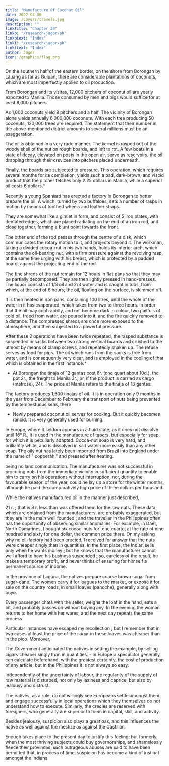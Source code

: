 ```yaml
---
title: "Manufacture Of Coconut Oil"
date: 2022-04-30
image: /covers/travels.jpg
description: ""
linkTitle: "Chapter 20"
linkb: "/research/jagor/ph"
linkbtext: "Index"
linkf: "/research/jagor/ph"
linkftext: "Index"
author: Jagor
icon: /graphics/flag.png
---
```



On the southern half of the eastern border, on the shore from Borongan by Láuang as far as Guíuan, there are considerable plantations of coconuts, which are most imperfectly applied to oil production. 

From Borongan and its visitas, 12,000 pitchers of coconut oil are yearly exported to Manila. Those consumed by men and pigs would suffice for at least 8,000 pitchers.

As 1,000 coconuts yield 8 pitchers and a half. The vicinity of Borongan alone yields annually 6,000,000 coconuts. With each tree producing 50 coconuts, 120,000 trees are required. The statement that their number in the above-mentioned district amounts to several millions must be an exaggeration.

The oil is obtained in a very rude manner. The kernel is rasped out of the woody shell of the nut on rough boards, and left to rot. A few boats in a state of decay, elevated on posts in the open air, serve as reservoirs, the oil dropping through their crevices into pitchers placed underneath. 

Finally, the boards are subjected to pressure. This operation, which requires several months for its completion, yields such a bad, dark-brown, and viscid product that the pitcher fetches only 2.25 dollars in Manila, while a superior oil costs 6 dollars.*

Recently a young Spaniard has erected a factory in Borongan to better prepare the oil. A winch, turned by two buffaloes, sets a number of rasps in motion by means of toothed wheels and leather straps. 

They are somewhat like a gimlet in form, and consist of 5 iron plates, with dentated edges, which are placed radiating on the end of an iron rod, and close together, forming a blunt point towards the front. 

The other end of the rod passes through the centre of a disk, which communicates the rotary motion to it, and projects beyond it. The workman, taking a divided cocoa-nut in his two hands, holds its interior arch, which contains the oil-bearing nut, with a firm pressure against the revolving rasp, at the same time urging with his breast, which is protected by a padded board, against the projecting end of the rod. 

The fine shreds of the nut remain for 12 hours in flat pans so that they may be partially decomposed. They are then lightly pressed in hand-presses. The liquor consists of 1/3 oil and 2/3 water and is caught in tubs, from which, at the end of 6 hours, the oil, floating on the surface, is skimmed off. 

It is then heated in iron pans, containing 100 litres, until the whole of the water in it has evaporated, which takes from two to three hours. In order that the oil may cool rapidly, and not become dark in colour, two pailfuls of cold oil, freed from water, are poured into it, and the fire quickly removed to a distance. The compressed shreds are once more exposed to the atmosphere, and then subjected to a powerful pressure.

After these 2 operations have been twice repeated, the rasped substance is suspended in sacks between two strong vertical boards and crushed to the utmost by means of clamp screws, and repeatedly shaken up. The refuse serves as food for pigs. The oil which runs from the sacks is free from water, and is consequently very clear, and is employed in the cooling of that which is obtained in the first instance.*

* At Borongan the tinája of 12 gantas cost 6r. (one quart about 10d.), the pot 2r., the freight to Manila 3r., or, if the product is carried as cargo (matrose), 24r. The price at Manila refers to the tinája of 16 gantas.

The factory produces 1,500 tinajas of oil. It is in operation only 9 months in the year from December to February the transport of nuts being prevented by the tempestuous seas, there

* Newly prepared coconut oil serves for cooking. But it quickly becomes rancid. It is very generally used for burning. 

In Europe, where it seldom appears in a fluid state, as it does not dissolve until 16° R., it is used in the manufacture of tapers, but especially for soap, for which it is peculiarly adapted. Cocoa-nut soap is very hard, and brilliantly white, and is dissolved in salt water more easily than any other soap. The oily nut has lately been imported from Brazil into England under the name of " copperah," and pressed after heating.

 
being no land communication. The manufacturer was not successful in procuring nuts from the immediate vicinity in sufficient quantity to enable him to carry on his operations without interruption, nor, during the favourable season of the year, could he lay up a store for the winter months, although he paid the comparatively high price of three dollars per thousand.

While the natives manufactured oil in the manner just described,

21 r. ; that is 3 r. less than was offered them for the raw nuts. These data, which are obtained from the manufacturers, are probably exaggerated, but they are in the main well founded ; and the traveller in the Philippines often has the opportunity of observing similar anomalies. For example, in Daét, North Camarínes, I bought six cocoa-nuts for .one cuarto, at the rate of nine hundred and sixty for one dollar, the common price there. On my asking why no oil-factory had been erected, I received for answer that the nuts were cheaper singly than in quantities. In the first place, the Indian sells only when he wants money ; but he knows that the manufacturer cannot well afford to have his business suspended ; so, careless of the result, he makes a temporary profit, and never thinks of ensuring for himself a permanent source of income.

In the province of Lagúna, the natives prepare coarse brown sugar from sugar-cane. The women carry it for leagues to the market, or expose it for sale on the country roads, in small loaves (panoche), generally along with buyo. 

Every passenger chats with the seller, weighs the loaf in the hand, eats a bit, and probably passes on without buying any. In the evening the woman returns to her home with her wares, and the next day repeats the same process.

Particular instances have escaped my recollection ; but I remember that in two cases at least the price of the sugar in these loaves was cheaper than in the pico. Moreover, 


The Government anticipated the natives in setting the example, by selling cigars cheaper singly than in quantities. - In Europe a speculator generally can calculate beforehand, with the greatest certainty, the cost of production of any article; but in the Philippines it is not always so easy. 

Independently of the uncertainty of labour, the regularity of the supply of raw material is disturbed, not only by laziness and caprice, but also by jealousy and distrust. 

The natives, as a rule, do not willingly see Europeans settle amongst them and engage successfully in local operations which they themselves do not understand how to execute. Similarly, the creoles are reserved with foreigners, who generally are superior to them in capital, skill, and activity. 

Besides jealousy, suspicion also plays a great pas, and this influences the native as well against the mestize as against the Castilian. 

Enough takes place to the present day to justify this feeling; but formerly, when the most thriving subjects could buy governorships, and shamelessly fleece their provinces, such outrageous abuses are said to have been permitted that, in process of time, suspicion has become a kind of instinct amongst the Indians.

